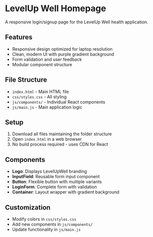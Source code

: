 # LevelUp Well Homepage

A responsive login/signup page for the LevelUp Well health application.

## Features
- Responsive design optimized for laptop resolution
- Clean, modern UI with purple gradient background
- Form validation and user feedback
- Modular component structure

## File Structure
- `index.html` - Main HTML file
- `css/styles.css` - All styling
- `js/components/` - Individual React components
- `js/main.js` - Main application logic

## Setup
1. Download all files maintaining the folder structure
2. Open `index.html` in a web browser
3. No build process required - uses CDN for React

## Components
- **Logo**: Displays LevelUpWell branding
- **InputField**: Reusable form input component
- **Button**: Flexible button with multiple variants
- **LoginForm**: Complete form with validation
- **Container**: Layout wrapper with gradient background

## Customization
- Modify colors in `css/styles.css`
- Add new components in `js/components/`
- Update functionality in `js/main.js`
